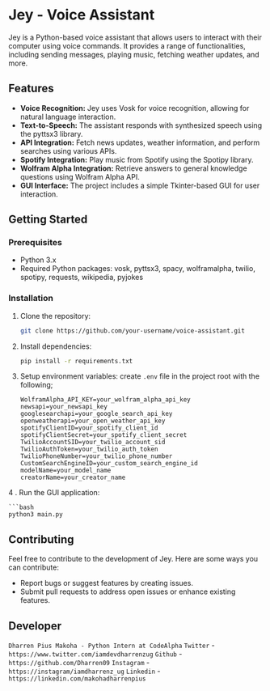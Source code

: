 # Jey - Voice Assistant

Jey is a Python-based voice assistant that allows users to interact with their computer using voice commands. It provides a range of functionalities, including sending messages, playing music, fetching weather updates, and more.

## Features

- **Voice Recognition:** Jey uses Vosk for voice recognition, allowing for natural language interaction.
- **Text-to-Speech:** The assistant responds with synthesized speech using the pyttsx3 library.
- **API Integration:** Fetch news updates, weather information, and perform searches using various APIs.
- **Spotify Integration:** Play music from Spotify using the Spotipy library.
- **Wolfram Alpha Integration:** Retrieve answers to general knowledge questions using Wolfram Alpha API.
- **GUI Interface:** The project includes a simple Tkinter-based GUI for user interaction.

## Getting Started

### Prerequisites

- Python 3.x
- Required Python packages: vosk, pyttsx3, spacy, wolframalpha, twilio, spotipy, requests, wikipedia, pyjokes

### Installation

1. Clone the repository:

   ```bash
   git clone https://github.com/your-username/voice-assistant.git

2. Install dependencies:

   ```bash
   pip install -r requirements.txt

3. Setup environment variables:
   create `.env` file in the project root with the following;

   ```env
   WolframAlpha_API_KEY=your_wolfram_alpha_api_key
   newsapi=your_newsapi_key
   googlesearchapi=your_google_search_api_key
   openweatherapi=your_open_weather_api_key
   spotifyClientID=your_spotify_client_id
   spotifyClientSecret=your_spotify_client_secret
   TwilioAccountSID=your_twilio_account_sid
   TwilioAuthToken=your_twilio_auth_token
   TwilioPhoneNumber=your_twilio_phone_number
   CustomSearchEngineID=your_custom_search_engine_id
   modelName=your_model_name
   creatorName=your_creator_name

4 . Run the GUI application:

    ```bash
    python3 main.py

## Contributing

Feel free to contribute to the development of Jey. Here are some 
ways you can contribute:

- Report bugs or suggest features by creating issues.
- Submit pull requests to address open issues or enhance existing features.

## Developer

`Dharren Pius Makoha - Python Intern at CodeAlpha`
`Twitter`   - `https://www.twitter.com/iamdevdharrenzug`
`Github`    - `https://github.com/Dharren09`
`Instagram` - `https://instagram/iamdharrenz_ug`
`Linkedin`  - `https://linkedin.com/makohadharrenpius`

